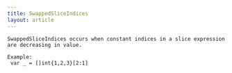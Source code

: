 ```yaml
---
title: SwappedSliceIndices
layout: article
---
```

<!-- Copyright 2023 The Go Authors. All rights reserved.
     Use of this source code is governed by a BSD-style
     license that can be found in the LICENSE file. -->

<!-- Code generated by generrordocs.go; DO NOT EDIT. -->

```
SwappedSliceIndices occurs when constant indices in a slice expression
are decreasing in value.

Example:
 var _ = []int{1,2,3}[2:1]
```


